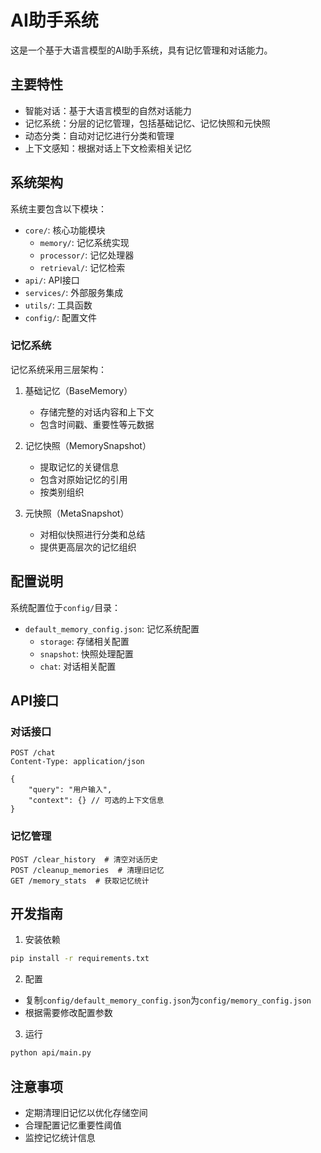 # AI助手系统

这是一个基于大语言模型的AI助手系统，具有记忆管理和对话能力。

## 主要特性

- 智能对话：基于大语言模型的自然对话能力
- 记忆系统：分层的记忆管理，包括基础记忆、记忆快照和元快照
- 动态分类：自动对记忆进行分类和管理
- 上下文感知：根据对话上下文检索相关记忆

## 系统架构

系统主要包含以下模块：

- `core/`: 核心功能模块
  - `memory/`: 记忆系统实现
  - `processor/`: 记忆处理器
  - `retrieval/`: 记忆检索
- `api/`: API接口
- `services/`: 外部服务集成
- `utils/`: 工具函数
- `config/`: 配置文件

### 记忆系统

记忆系统采用三层架构：

1. 基础记忆（BaseMemory）
   - 存储完整的对话内容和上下文
   - 包含时间戳、重要性等元数据

2. 记忆快照（MemorySnapshot）
   - 提取记忆的关键信息
   - 包含对原始记忆的引用
   - 按类别组织

3. 元快照（MetaSnapshot）
   - 对相似快照进行分类和总结
   - 提供更高层次的记忆组织

## 配置说明

系统配置位于`config/`目录：

- `default_memory_config.json`: 记忆系统配置
  - `storage`: 存储相关配置
  - `snapshot`: 快照处理配置
  - `chat`: 对话相关配置

## API接口

### 对话接口

```http
POST /chat
Content-Type: application/json

{
    "query": "用户输入",
    "context": {} // 可选的上下文信息
}
```

### 记忆管理

```http
POST /clear_history  # 清空对话历史
POST /cleanup_memories  # 清理旧记忆
GET /memory_stats  # 获取记忆统计
```

## 开发指南

1. 安装依赖
```bash
pip install -r requirements.txt
```

2. 配置
- 复制`config/default_memory_config.json`为`config/memory_config.json`
- 根据需要修改配置参数

3. 运行
```bash
python api/main.py
```

## 注意事项

- 定期清理旧记忆以优化存储空间
- 合理配置记忆重要性阈值
- 监控记忆统计信息
